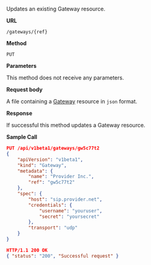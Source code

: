 Updates an existing Gateway resource.

**URL**

`/gateways/{ref}`

**Method**

`PUT`

**Parameters**

This method does not receive any parameters.

**Request body**

A file containing a [Gateway](/configuration/gateways) resource in `json` format.

**Response**

If successful this method updates a Gateway resource.

**Sample Call**

```json
PUT /api/v1beta1/gateways/gw5c77t2
{
	"apiVersion": "v1beta1",
	"kind": "Gateway",
	"metadata": {
		"name": "Provider Inc.",
		"ref": "gw5c77t2"
	},
	"spec": {
		"host": "sip.provider.net",
		"credentials": {
			"username": "youruser",
			"secret": "yoursecret"
		},
		"transport": "udp"
	}
}

HTTP/1.1 200 OK
{ "status": "200", "Successful request" }
```
